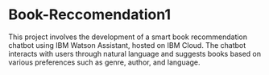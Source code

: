 # Book-Reccomendation1
This project involves the development of a smart book recommendation chatbot using IBM Watson Assistant, hosted on IBM Cloud. The chatbot interacts with users through natural language and suggests books based on various preferences such as genre, author, and language.
